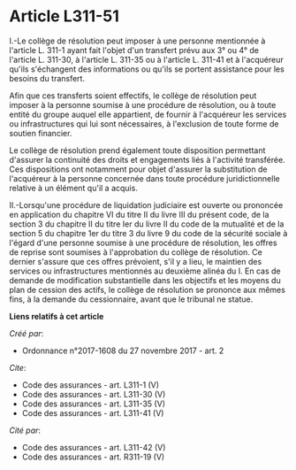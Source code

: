 # Article L311-51

I.-Le collège de résolution peut imposer à une personne mentionnée à l'article L. 311-1 ayant fait l'objet d'un transfert
prévu aux 3° ou 4° de l'article L. 311-30, à l'article L. 311-35 ou à l'article L. 311-41 et à l'acquéreur qu'ils s'échangent
des informations ou qu'ils se portent assistance pour les besoins du transfert. 

Afin que ces transferts soient effectifs, le collège de résolution peut imposer à la personne soumise à une procédure de
résolution, ou à toute entité du groupe auquel elle appartient, de fournir à l'acquéreur les services ou infrastructures qui
lui sont nécessaires, à l'exclusion de toute forme de soutien financier. 

Le collège de résolution prend également toute disposition permettant d'assurer la continuité des droits et engagements liés
à l'activité transférée. Ces dispositions ont notamment pour objet d'assurer la substitution de l'acquéreur à la personne
concernée dans toute procédure juridictionnelle relative à un élément qu'il a acquis. 

II.-Lorsqu'une procédure de liquidation judiciaire est ouverte ou prononcée en application du chapitre VI du titre II du
livre III du présent code, de la section 3 du chapitre II du titre Ier du livre II du code de la mutualité et de la section 5
du chapitre 1er du titre 3 du livre 9 du code de la sécurité sociale à l'égard d'une personne soumise à une procédure de
résolution, les offres de reprise sont soumises à l'approbation du collège de résolution. Ce dernier s'assure que ces offres
prévoient, s'il y a lieu, le maintien des services ou infrastructures mentionnés au deuxième alinéa du I. En cas de demande
de modification substantielle dans les objectifs et les moyens du plan de cession des actifs, le collège de résolution se
prononce aux mêmes fins, à la demande du cessionnaire, avant que le tribunal ne statue.

**Liens relatifs à cet article**

_Créé par_:

  - Ordonnance n°2017-1608 du 27 novembre 2017 - art. 2

_Cite_:

  - Code des assurances - art. L311-1 (V)
  - Code des assurances - art. L311-30 (V)
  - Code des assurances - art. L311-35 (V)
  - Code des assurances - art. L311-41 (V)

_Cité par_:

  - Code des assurances - art. L311-42 (V)
  - Code des assurances - art. R311-19 (V)
